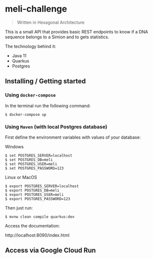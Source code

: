 # meli-challenge 
> Written in Hexagonal Architecture

This is a small API that provides basic REST endpoints to know if a DNA sequence belongs to a Simion and to gets statistics.

The technology behind it: 
* Java 11
* Quarkus
* Postgres

## Installing / Getting started

### **Using `docker-compose`**

In the terminal run the following command:
```console
$ docker-compose up
``` 

### **Using `Maven`** (with local Postgres database)

First define the environment variables with values of your database:

Windows
```console
$ set POSTGRES_SERVER=localhost
$ set POSTGRES_DB=meli
$ set POSTGRES_USER=meli
$ set POSTGRES_PASSWORD=123
```
Linux or MacOS
```console
$ export POSTGRES_SERVER=localhost
$ export POSTGRES_DB=meli
$ export POSTGRES_USER=meli
$ export POSTGRES_PASSWORD=123
```

Then just run:

```console
$ mvnw clean compile quarkus:dev
```

Access the documentation: 

http://localhost:8090/index.html

## Access via Google Cloud Run
